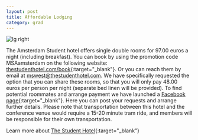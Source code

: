 ```yaml
---
layout: post
title: Affordable Lodging
category: grad
---
```


![lg right](http://ucd.hwstatic.com/propertyimages/7/75245/504.jpg)

The Amsterdam Student hotel offers single double rooms for 97.00 euros a night (including breakfast). You can book by using the promotion code MSAamsterdam on the following website: [thestudenthotel.com/book](https://www.thestudenthotel.com/book/#/){:target="_blank"}. Or you can reach them by email at [mswest@thestudenthotel.com](mailto:mswest@thestudenthotel.com). We have specifically requested the option that you can share these rooms, so that you will only pay 48.00 euros per person per night  (separate bed linen will be provided). To find potential roommates and arrange payment we have launched a [Facebook page](https://www.facebook.com/MSA-19-Roommates-1744900759140985/){:target="_blank"}. Here you can post your requests and arrange further details. Please note that transportation between this hotel and the conference venue would require a 15-20 minute tram ride, and members will be responsible for their own transportation.

Learn more about [The Student Hotel](https://www.thestudenthotel.com/amsterdam-west?gclid=Cj0KEQjw2-bHBRDEh6qk5b6yqKIBEiQAFUz29vG-cybAHZnVByGXAY6H00V5vj_46aw9xvtcBIAntw4aAsJ08P8HAQ){:target="_blank"}

<br>
<br>
<br>
<br>
<br>
<br>
